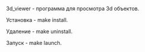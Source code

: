 3d_viewer - программа для просмотра 3d объектов.

Установка - make install.

Удаление - make uninstall.

Запуск - make launch.


